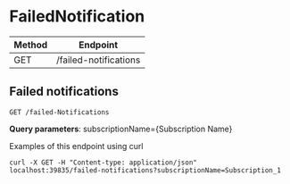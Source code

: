 # FailedNotification

|Method|Endpoint             |
|------|---------------------|
|GET   |/failed-notifications|


## Failed notifications
    GET /failed-Notifications

**Query parameters**:
subscriptionName={Subscription Name}

Examples of this endpoint using curl

    curl -X GET -H "Content-type: application/json" localhost:39835/failed-notifications?subscriptionName=Subscription_1

